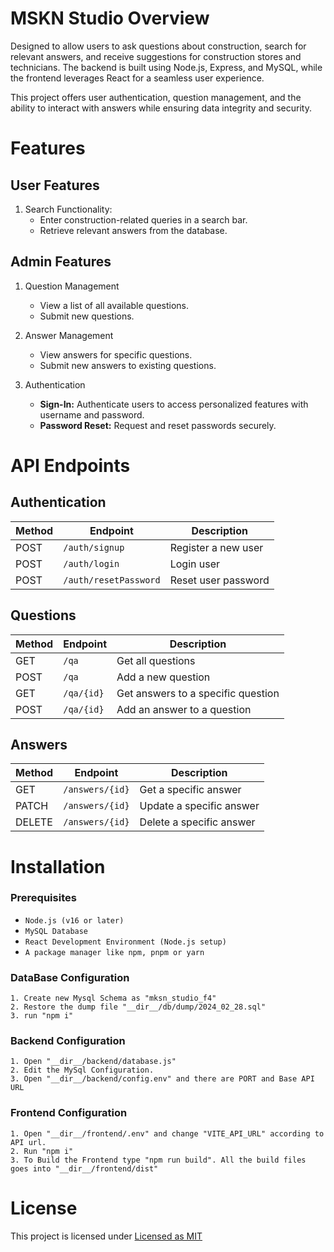 # MSKN Studio Overview

Designed to allow users to ask questions about construction, search for relevant answers, and receive suggestions for construction stores and technicians. The backend is built using Node.js, Express, and MySQL, while the frontend leverages React for a seamless user experience.

This project offers user authentication, question management, and the ability to interact with answers while ensuring data integrity and security.

# Features

## User Features

1. Search Functionality:
    - Enter construction-related queries in a search bar.
    - Retrieve relevant answers from the database.

## Admin Features

1. Question Management

    - View a list of all available questions.
    - Submit new questions.

2. Answer Management

    - View answers for specific questions.
    - Submit new answers to existing questions.

3. Authentication
    - **Sign-In:** Authenticate users to access personalized features with username and password.
    - **Password Reset:** Request and reset passwords securely.

# API Endpoints

## Authentication

| Method | Endpoint              | Description         |
| ------ | --------------------- | ------------------- |
| POST   | `/auth/signup`        | Register a new user |
| POST   | `/auth/login`         | Login user          |
| POST   | `/auth/resetPassword` | Reset user password |

## Questions

| Method | Endpoint   | Description                        |
| ------ | ---------- | ---------------------------------- |
| GET    | `/qa`      | Get all questions                  |
| POST   | `/qa`      | Add a new question                 |
| GET    | `/qa/{id}` | Get answers to a specific question |
| POST   | `/qa/{id}` | Add an answer to a question        |

## Answers

| Method | Endpoint        | Description              |
| ------ | --------------- | ------------------------ |
| GET    | `/answers/{id}` | Get a specific answer    |
| PATCH  | `/answers/{id}` | Update a specific answer |
| DELETE | `/answers/{id}` | Delete a specific answer |

# Installation

### Prerequisites

-   `Node.js (v16 or later)`
-   `MySQL Database`
-   `React Development Environment (Node.js setup)`
-   `A package manager like npm, pnpm or yarn`

### DataBase Configuration

    1. Create new Mysql Schema as "mksn_studio_f4"
    2. Restore the dump file "__dir__/db/dump/2024_02_28.sql"
    3. run "npm i"

### Backend Configuration

    1. Open "__dir__/backend/database.js"
    2. Edit the MySql Configuration.
    3. Open "__dir__/backend/config.env" and there are PORT and Base API URL

### Frontend Configuration

    1. Open "__dir__/frontend/.env" and change "VITE_API_URL" according to API url.
    2. Run "npm i"
    3. To Build the Frontend type "npm run build". All the build files goes into "__dir__/frontend/dist"

# License

This project is licensed under [Licensed as MIT](https://github.com/vishva-kalhara/mskn_studio/blob/master/LICENSE)
